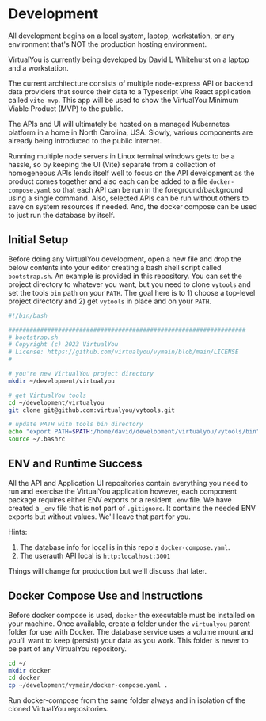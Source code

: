 # Development

All development begins on a local system, laptop, workstation, or any environment that's
NOT the production hosting environment.

VirtualYou is currently being developed by David L Whitehurst on a laptop and a workstation.

The current architecture consists of multiple node-express API or backend data providers 
that source their data to a Typescript Vite React application called `vite-mvp`. This app
will be used to show the VirtualYou Minimum Viable Product (MVP) to the public.

The APIs and UI will ultimately be hosted on a managed Kubernetes platform in a home in 
North Carolina, USA. Slowly, various components are already being introduced to the public
internet.

Running multiple node servers in Linux terminal windows gets to be a hassle, so by keeping
the UI (Vite) separate from a collection of homogeneous APIs lends itself well to focus on
the API development as the product comes together and also each can be added to a file 
`docker-compose.yaml` so that each API can be run in the foreground/background using a 
single command. Also, selected APIs can be run without others to save on system resources
if needed. And, the docker compose can be used to just run the database by itself.

## Initial Setup
Before doing any VirtualYou development, open a new file and drop the below contents into
your editor creating a bash shell script called `bootstrap.sh`. An example is provided in
this repository. You can set the project directory to whatever you want, but you need to 
clone `vytools` and set the tools `bin` path on your `PATH`. The goal here is to 1) choose a
top-level project directory and 2) get `vytools` in place and on your `PATH`.

```bash
#!/bin/bash

###################################################################
# bootstrap.sh
# Copyright (c) 2023 VirtualYou
# License: https://github.com/virtualyou/vymain/blob/main/LICENSE
#

# you're new VirtualYou project directory
mkdir ~/development/virtualyou

# get VirtualYou tools
cd ~/development/virtualyou
git clone git@github.com:virtualyou/vytools.git

# update PATH with tools bin directory
echo "export PATH=$PATH:/home/david/development/virtualyou/vytools/bin" >> ~/.bashrc
source ~/.bashrc
```

## ENV and Runtime Success
All the API and Application UI repositories contain everything you need to run and exercise
the VirtualYou application however, each component package requires either ENV exports or
a resident `.env` file. We have created a `_env` file that is not part of `.gitignore`. It
contains the needed ENV exports but without values. We'll leave that part for you.

Hints:
1. The database info for local is in this repo's `docker-compose.yaml`.
2. The userauth API local is `http:localhost:3001`

Things will change for production but we'll discuss that later.

## Docker Compose Use and Instructions
Before docker compose is used, `docker` the executable must be installed on your machine.
Once available, create a folder under the `virtualyou` parent folder for use with Docker. 
The database service uses a volume mount and you'll want to keep (persist) your data as you
work. This folder is never to be part of any VirtualYou repository.

```bash
cd ~/
mkdir docker
cd docker
cp ~/development/vymain/docker-compose.yaml .
```
Run docker-compose from the same folder always and in isolation of the cloned VirtualYou
repositories.
